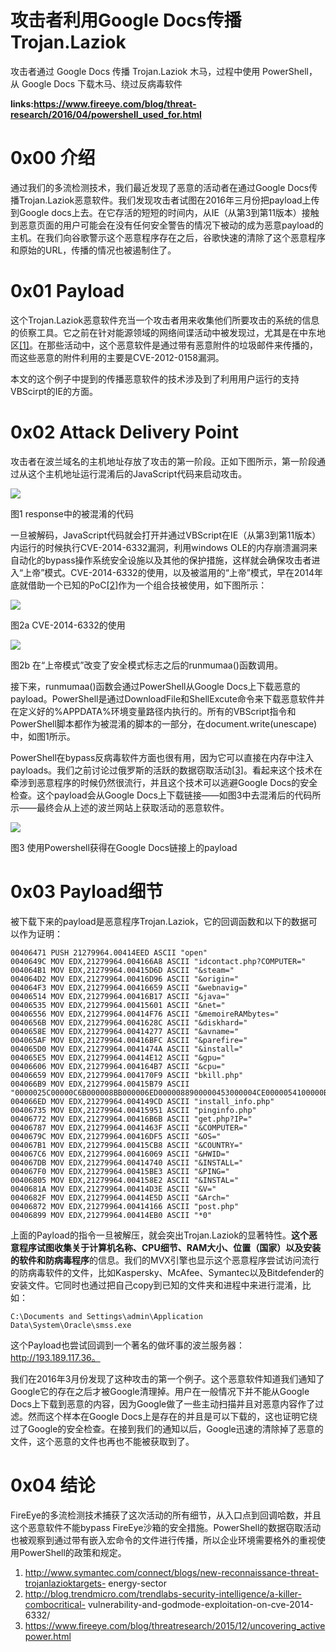 # 攻击者利用Google Docs传播Trojan.Laziok

攻击者通过 Google Docs 传播 Trojan.Laziok 木马，过程中使用 PowerShell，从 Google Docs 下载木马、绕过反病毒软件

**links:https://www.fireeye.com/blog/threat-research/2016/04/powershell_used_for.html**

0x00 介绍
=====

通过我们的多流检测技术，我们最近发现了恶意的活动者在通过Google Docs传播Trojan.Laziok恶意软件。我们发现攻击者试图在2016年三月份把payload上传到Google docs上去。在它存活的短短的时间内，从IE（从第3到第11版本）接触到恶意页面的用户可能会在没有任何安全警告的情况下被动的成为恶意payload的主机。在我们向谷歌警示这个恶意程序存在之后，谷歌快速的清除了这个恶意程序和原始的URL，传播的情况也被遏制住了。

0x01 Payload
=====

这个Trojan.Laziok恶意软件充当一个攻击者用来收集他们所要攻击的系统的信息的侦察工具。它之前在针对能源领域的网络间谍活动中被发现过，尤其是在中东地区[[1]](http://www.symantec.com/connect/blogs/new-reconnaissance-threat-trojanlaziok-targets-energy-sector)。在那些活动中，这个恶意软件是通过带有恶意附件的垃圾邮件来传播的，而这些恶意的附件利用的主要是CVE-2012-0158漏洞。

本文的这个例子中提到的传播恶意软件的技术涉及到了利用用户运行的支持VBScirpt的IE的方面。

0x02 Attack Delivery Point
=====

攻击者在波兰域名的主机地址存放了攻击的第一阶段。正如下图所示，第一阶段通过从这个主机地址运行混淆后的JavaScript代码来启动攻击。

![](http://drops.javaweb.org/uploads/images/0e05efb1e3801e71afe6e34ea6b39ab6d30022e2.jpg)

图1 response中的被混淆的代码

一旦被解码，JavaScript代码就会打开并通过VBScript在IE（从第3到第11版本）内运行的时候执行CVE-2014-6332漏洞，利用windows OLE的内存崩溃漏洞来自动化的bypass操作系统安全设施以及其他的保护措施，这样就会确保攻击者进入“上帝”模式。CVE-2014-6332的使用，以及被滥用的“上帝”模式，早在2014年底就借助一个已知的PoC[[2]](http://blog.trendmicro.com/trendlabs-security-intelligence/a-killer-combo-critical-vulnerability-and-godmode-exploitation-on-cve-2014-6332/)作为一个组合技被使用，如下图所示：

![](http://drops.javaweb.org/uploads/images/e336accceadb4e7f5ead1a4ce6dadd6b639be361.jpg)

图2a CVE-2014-6332的使用

![](http://drops.javaweb.org/uploads/images/122fc8708412e5faa7a3de6e99181e64dcec39c1.jpg)

图2b 在“上帝模式”改变了安全模式标志之后的runmumaa()函数调用。

接下来，runmumaa()函数会通过PowerShell从Google Docs上下载恶意的payload。PowerShell是通过DownloadFile和ShellExcute命令来下载恶意软件并在定义好的%APPDATA%环境变量路径内执行的。所有的VBScript指令和PowerShell脚本都作为被混淆的脚本的一部分，在document.write(unescape)中，如图1所示。

PowerShell在bypass反病毒软件方面也很有用，因为它可以直接在内存中注入payloads。我们之前讨论过俄罗斯的活跃的数据窃取活动[[3]](https://www.fireeye.com/blog/threat-research/2015/12/uncovering_activepower.html)。看起来这个技术在牵涉到恶意程序的时候仍然很流行，并且这个技术可以逃避Google Docs的安全检查。这个payload会从Google Docs上下载链接——如图3中去混淆后的代码所示——最终会从上述的波兰网站上获取活动的恶意软件。

![](http://drops.javaweb.org/uploads/images/cc8c43bc0b6f7fea1d85b1535f4a0ed2145778e1.jpg)

图3 使用Powershell获得在Google Docs链接上的payload

0x03 Payload细节
=====

被下载下来的payload是恶意程序Trojan.Laziok，它的回调函数和以下的数据可以作为证明：

```
00406471 PUSH 21279964.00414EED ASCII "open"
0040649C MOV EDX,21279964.004166A8 ASCII "idcontact.php?COMPUTER="
004064B1 MOV EDX,21279964.00415D6D ASCII "&steam="
004064D2 MOV EDX,21279964.00416D96 ASCII "&origin="
004064F3 MOV EDX,21279964.00416659 ASCII "&webnavig="
00406514 MOV EDX,21279964.00416B17 ASCII "&java="
00406535 MOV EDX,21279964.00415601 ASCII "&net="
00406556 MOV EDX,21279964.00414F76 ASCII "&memoireRAMbytes="
0040656B MOV EDX,21279964.0041628C ASCII "&diskhard="
0040658E MOV EDX,21279964.00414277 ASCII "&avname="
004065AF MOV EDX,21279964.00416BFC ASCII "&parefire="
004065D0 MOV EDX,21279964.0041474A ASCII "&install="
004065E5 MOV EDX,21279964.00414E12 ASCII "&gpu="
00406606 MOV EDX,21279964.004164B7 ASCII "&cpu="
00406659 MOV EDX,21279964.004170F9 ASCII "bkill.php"
004066B9 MOV EDX,21279964.00415B79 ASCII "0000025C00000C6B000008BB000006ED0000088900000453000004CE0000054100000B75"
004066ED MOV EDX,21279964.004149CD ASCII "install_info.php"
00406735 MOV EDX,21279964.00415951 ASCII "pinginfo.php"
00406772 MOV EDX,21279964.00416B6B ASCII "get.php?IP="
00406787 MOV EDX,21279964.0041463F ASCII "&COMPUTER="
0040679C MOV EDX,21279964.00416DF5 ASCII "&OS="
004067B1 MOV EDX,21279964.00415CB8 ASCII "&COUNTRY="
004067C6 MOV EDX,21279964.00416069 ASCII "&HWID="
004067DB MOV EDX,21279964.00414740 ASCII "&INSTALL="
004067F0 MOV EDX,21279964.00415BE3 ASCII "&PING="
00406805 MOV EDX,21279964.004158E2 ASCII "&INSTAL="
0040681A MOV EDX,21279964.00414D3E ASCII "&V="
0040682F MOV EDX,21279964.00414E5D ASCII "&Arch="
00406872 MOV EDX,21279964.00414166 ASCII "post.php"
00406899 MOV EDX,21279964.00414EB0 ASCII "*0"

```

上面的Payload的指令一旦被解压，就会突出Trojan.Laziok的显著特性。**这个恶意程序试图收集关于计算机名称、CPU细节、RAM大小、位置（国家）以及安装的软件和防病毒程序**的信息。我们的MVX引擎也显示这个恶意程序尝试访问流行的防病毒软件的文件，比如Kaspersky、McAfee、Symantec以及Bitdefender的安装文件。它同时也通过把自己copy到已知的文件夹和进程中来进行混淆，比如：

`C:\Documents and Settings\admin\Application Data\System\Oracle\smss.exe`

这个Payload也尝试回调到一个著名的做坏事的波兰服务器：http://193.189.117.36。

我们在2016年3月份发现了这种攻击的第一个例子。这个恶意软件知道我们通知了Google它的存在之后才被Google清理掉。用户在一般情况下并不能从Google Docs上下载到恶意的内容，因为Google做了一些主动扫描并且对恶意内容作了过滤。然而这个样本在Google Docs上是存在的并且是可以下载的，这也证明它绕过了Google的安全检查。在接到我们的通知以后，Google迅速的清除掉了恶意的文件，这个恶意的文件也再也不能被获取到了。

0x04 结论
=====

FireEye的多流检测技术捕获了这次活动的所有细节，从入口点到回调哈数，并且这个恶意软件不能bypass FireEye沙箱的安全措施。PowerShell的数据窃取活动也被观察到通过带有嵌入宏命令的文件进行传播，所以企业环境需要格外的重视使用PowerShell的政策和规定。

1.  http://www.symantec.com/connect/blogs/new-reconnaissance-threat-trojanlazioktargets- energy-sector
2.  http://blog.trendmicro.com/trendlabs-security-intelligence/a-killer-combocritical- vulnerability-and-godmode-exploitation-on-cve-2014-6332/
3.  https://www.fireeye.com/blog/threatresearch/2015/12/uncovering_activepower.html
